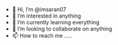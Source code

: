- 👋 Hi, I’m @imsaran07
- 👀 I’m interested in anything
- 🌱 I’m currently learning everything
- 💞️ I’m looking to collaborate on anything
- 📫 How to reach me .....

<!---
imsaran07/imsaran07 is a ✨ special ✨ repository because its `README.md` (this file) appears on your GitHub profile.
You can click the Preview link to take a look at your changes.
--->
